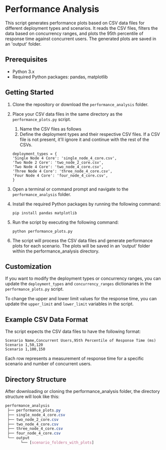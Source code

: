 # Performance Analysis

This script generates performance plots based on CSV data files for different deployment types and scenarios. It reads the CSV files, filters the data based on concurrency ranges, and plots the 95th percentile of response time against concurrent users. The generated plots are saved in an 'output' folder.

## Prerequisites

- Python 3.x
- Required Python packages: pandas, matplotlib

## Getting Started

1. Clone the repository or download the `performance_analysis` folder.

2. Place your CSV data files in the same directory as the `performance_plots.py` script.
   1. Name the CSV files as follows
   2. Define the deployment types and their respective CSV files. If a CSV file is not present, it'll ignore it and continue with the rest of the CSVs.
    ```shell
    deployment_types = {
    'Single Node 4 Core': 'single_node_4_core.csv',
    'Two Node 2 Core': 'two_node_2_core.csv',
    'Two Node 4 Core': 'two_node_4_core.csv',
    'Three Node 4 Core': 'three_node_4_core.csv',
    'Four Node 4 Core': 'four_node_4_core.csv',
    }
   ```

3. Open a terminal or command prompt and navigate to the `performance_analysis` folder.

4. Install the required Python packages by running the following command:

   ```shell
   pip install pandas matplotlib
   ```

5. Run the script by executing the following command:

   ```shell
   python performance_plots.py
   ```

6. The script will process the CSV data files and generate performance plots for each scenario. The plots will be saved in an 'output' folder within the performance_analysis directory.

## Customization

If you want to modify the deployment types or concurrency ranges, you can update the `deployment_types` and `concurrency_ranges` dictionaries in the `performance_plots.py` script.

To change the upper and lower limit values for the response time, you can update the `upper_limit` and `lower_limit` variables in the script.

## Example CSV Data Format

The script expects the CSV data files to have the following format:

   ```csv
   Scenario Name,Concurrent Users,95th Percentile of Response Time (ms)
   Scenario 1,50,120
   Scenario 1,100,150
   ```

Each row represents a measurement of response time for a specific scenario and number of concurrent users.

## Directory Structure
After downloading or cloning the performance_analysis folder, the directory structure will look like this:

   ```css
   performance_analysis
    ├── performance_plots.py
    ├── single_node_4_core.csv
    ├── two_node_2_core.csv
    ├── two_node_4_core.csv
    ├── three_node_4_core.csv
    ├── four_node_4_core.csv
    └── output
          └── [scenario_folders_with_plots]
   ```




